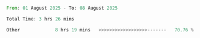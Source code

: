 <!--START_SECTION:waka-->

```rust
From: 01 August 2025 - To: 08 August 2025

Total Time: 3 hrs 26 mins

Other             8 hrs 19 mins   >>>>>>>>>>>>>>>>>>-------   70.76 %
```

<!--END_SECTION:waka-->
